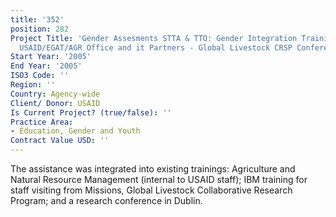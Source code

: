 ```yaml
---
title: '352'
position: 282
Project Title: 'Gender Assesments STTA & TTO: Gender Integration Training for the
  USAID/EGAT/AGR Office and it Partners - Global Livestock CRSP Conference (TDY 51)'
Start Year: '2005'
End Year: '2005'
ISO3 Code: ''
Region: ''
Country: Agency-wide
Client/ Donor: USAID
Is Current Project? (true/false): ''
Practice Area:
- Education, Gender and Youth
Contract Value USD: ''
---
```


The assistance was integrated into existing trainings: Agriculture and Natural Resource Management (internal to USAID staff); IBM training for staff visiting from Missions, Global Livestock Collaborative Research Program; and a research conference in Dublin.